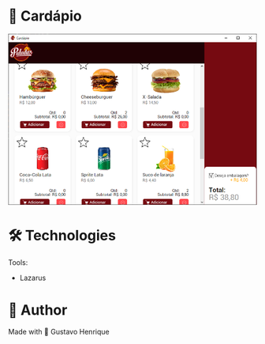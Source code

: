 # :page_with_curl: Cardápio

<center>
<img src="./github-assets/exemplo.PNG"/>
</center>

# :hammer_and_wrench: Technologies
Tools:
- Lazarus

# :adult: Author
Made with 💜 Gustavo Henrique